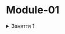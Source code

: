 # Module-01

<details>
  <summary>Заняття 1</summary>
<ul>
    <li>Структура Next.js проєкту</li>
    <li>Маршрутизація у веб-застосунках</li>
    <li>Створення сторінок</li>
    <ul>
        <li>Назви файлів у Next.js мають значення</li>
        <li>Home, Notes,About, Profile</li>
    </ul>
    <li>Як працюють Layout'и</li>
    <ul>
        <li>Базова структура <code>layout.tsx</code></li>
        <li>Метадані</li>
        <li><code>RootLayout</code></li>
        <li>Додамо теги <code>header</code> та <code>footer</code></li>
        <li>Окремі Layout-и</li>
    </ul>
    <li>Створення компонентів</li>
    <ul>
        <li><code>Header.tsx</code></li>
        <li><code>Header.module.css</code></li>
        <li><code>Footer.tsx</code></li>
        <li><code>Footer.module.css</code></li>
        <li>Підключення <code>Header</code> та <code>Footer</code> у <code>RootLayout</code></li>
    </ul>
    <li>Знайомство з навігацією</li>
    <ul>
        <li><code>Link</code></li>
        <li><code>href</code></li>
    </ul>
</ul>
</details>

<br>
